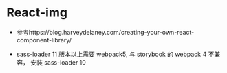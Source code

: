 # React-img

- 参考https://blog.harveydelaney.com/creating-your-own-react-component-library/

- sass-loader 11 版本以上需要 webpack5, 与 storybook 的 webpack 4 不兼容， 安装 sass-loader 10
